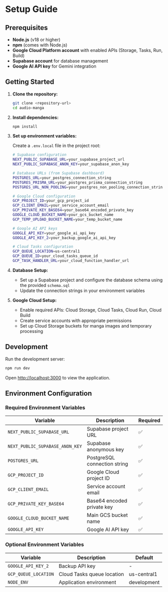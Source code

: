 # Setup Guide

## Prerequisites

- **Node.js** (v18 or higher)
- **npm** (comes with Node.js)
- **Google Cloud Platform account** with enabled APIs (Storage, Tasks, Run, Build)
- **Supabase account** for database management
- **Google AI API key** for Gemini integration

## Getting Started

1. **Clone the repository:**
   ```bash
   git clone <repository-url>
   cd audio-manga
   ```

2. **Install dependencies:**
   ```bash
   npm install
   ```

3. **Set up environment variables:**
   
   Create a `.env.local` file in the project root:
   ```bash
   # Supabase configuration
   NEXT_PUBLIC_SUPABASE_URL=your_supabase_project_url
   NEXT_PUBLIC_SUPABASE_ANON_KEY=your_supabase_anon_key

   # Database URLs (from Supabase dashboard)
   POSTGRES_URL=your_postgres_connection_string
   POSTGRES_PRISMA_URL=your_postgres_prisma_connection_string
   POSTGRES_URL_NON_POOLING=your_postgres_non_pooling_connection_string

   # Google Cloud configuration
   GCP_PROJECT_ID=your_gcp_project_id
   GCP_CLIENT_EMAIL=your_service_account_email
   GCP_PRIVATE_KEY_BASE64=your_base64_encoded_private_key
   GOOGLE_CLOUD_BUCKET_NAME=your_gcs_bucket_name
   GCP_TEMP_UPLOAD_BUCKET_NAME=your_temp_bucket_name

   # Google AI API keys
   GOOGLE_API_KEY=your_google_ai_api_key
   GOOGLE_API_KEY_2=your_backup_google_ai_api_key

   # Cloud Tasks configuration
   GCP_QUEUE_LOCATION=us-central1
   GCP_QUEUE_ID=your_cloud_tasks_queue_id
   GCP_TASK_HANDLER_URL=your_cloud_function_handler_url
   ```

4. **Database Setup:**
   - Set up a Supabase project and configure the database schema using the provided `schema.sql`
   - Update the connection strings in your environment variables

5. **Google Cloud Setup:**
   - Enable required APIs: Cloud Storage, Cloud Tasks, Cloud Run, Cloud Build
   - Create service accounts with appropriate permissions
   - Set up Cloud Storage buckets for manga images and temporary processing

## Development

Run the development server:
```bash
npm run dev
```

Open [http://localhost:3000](http://localhost:3000) to view the application.

## Environment Configuration

### Required Environment Variables

| Variable | Description | Required |
|----------|-------------|----------|
| `NEXT_PUBLIC_SUPABASE_URL` | Supabase project URL | ✅ |
| `NEXT_PUBLIC_SUPABASE_ANON_KEY` | Supabase anonymous key | ✅ |
| `POSTGRES_URL` | PostgreSQL connection string | ✅ |
| `GCP_PROJECT_ID` | Google Cloud project ID | ✅ |
| `GCP_CLIENT_EMAIL` | Service account email | ✅ |
| `GCP_PRIVATE_KEY_BASE64` | Base64 encoded private key | ✅ |
| `GOOGLE_CLOUD_BUCKET_NAME` | Main GCS bucket name | ✅ |
| `GOOGLE_API_KEY` | Google AI API key | ✅ |

### Optional Environment Variables

| Variable | Description | Default |
|----------|-------------|---------|
| `GOOGLE_API_KEY_2` | Backup API key | - |
| `GCP_QUEUE_LOCATION` | Cloud Tasks queue location | us-central1 |
| `NODE_ENV` | Application environment | development |